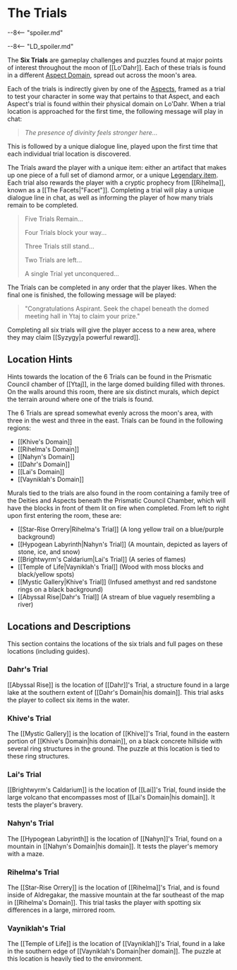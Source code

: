 # The Trials

--8<-- "spoiler.md"

--8<-- "LD_spoiler.md"

The **Six Trials** are gameplay challenges and puzzles found at major points of interest throughout the moon of [[Lo'Dahr]]. Each of these trials is found in a different [Aspect Domain](/World/Post-75_Area/Regions/), spread out across the moon's area.

Each of the trials is indirectly given by one of the [Aspects](/Lore/Higher_Beings/Aspects/), framed as a trial to test your character in some way that pertains to that Aspect, and each Aspect's trial is found within their physical domain on Lo'Dahr. When a trial location is approached for the first time, the following message will play in chat:

> *The presence of divinity feels stronger here...*

This is followed by a unique dialogue line, played upon the first time that each individual trial location is discovered.

The Trials award the player with a unique item: either an artifact that makes up one piece of a full set of diamond armor, or a unique [Legendary item](/Items/Legendary_Items/). Each trial also rewards the player with a cryptic prophecy from [[Rihelma]], known as a [[The Facets|"Facet"]]. Completing a trial will play a unique dialogue line in chat, as well as informing the player of how many trials remain to be completed.

> Five Trials Remain...
> 
> Four Trials block your way...
>
> Three Trials still stand...
>
> Two Trials are left...
>
> A single Trial yet unconquered...

The Trials can be completed in any order that the player likes. When the final one is finished, the following message will be played:

> "Congratulations Aspirant. Seek the chapel beneath the domed meeting hall in Ytaj to claim your prize."

Completing all six trials will give the player access to a new area, where they may claim [[Syzygy|a powerful reward]].

## Location Hints
Hints towards the location of the 6 Trials can be found in the Prismatic Council chamber of [[Ytaj]], in the large domed building filled with thrones. On the walls around this room, there are six distinct murals, which depict the terrain around where one of the trials is found. 

The 6 Trials are spread somewhat evenly across the moon's area, with three in the west and three in the east. Trials can be found in the following regions: <br>
- [[Khive's Domain]] <br>
- [[Rihelma's Domain]] <br>
- [[Nahyn's Domain]] <br>
- [[Dahr's Domain]] <br>
- [[Lai's Domain]] <br>
- [[Vayniklah's Domain]]

Murals tied to the trials are also found in the room containing a family tree of the Deities and Aspects beneath the Prismatic Council Chamber, which will have the blocks in front of them lit on fire when completed. From left to right upon first entering the room, these are:

- [[Star-Rise Orrery|Rihelma's Trial]] (A long yellow trail on a blue/purple background) <br>
- [[Hypogean Labyrinth|Nahyn's Trial]] (A mountain, depicted as layers of stone, ice, and snow) <br>
- [[Brightwyrm's Caldarium|Lai's Trial]] (A series of flames) <br>
- [[Temple of Life|Vayniklah's Trial]] (Wood with moss blocks and black/yellow spots) <br>
- [[Mystic Gallery|Khive's Trial]] (Infused amethyst and red sandstone rings on a black background) <br>
- [[Abyssal Rise|Dahr's Trial]] (A stream of blue vaguely resembling a river)

## Locations and Descriptions
This section contains the locations of the six trials and full pages on these locations (including guides).

### Dahr's Trial
[[Abyssal Rise]] is the location of [[Dahr]]'s Trial, a structure found in a large lake at the southern extent of [[Dahr's Domain|his domain]]. This trial asks the player to collect six items in the water.

### Khive's Trial
The [[Mystic Gallery]] is the location of [[Khive]]'s Trial, found in the eastern portion of [[Khive's Domain|his domain]], on a black concrete hillside with several ring structures in the ground. The puzzle at this location is tied to these ring structures.

### Lai's Trial
[[Brightwyrm's Caldarium]] is the location of [[Lai]]'s Trial, found inside the large volcano that encompasses most of [[Lai's Domain|his domain]]. It tests the player's bravery.

### Nahyn's Trial
The [[Hypogean Labyrinth]] is the location of [[Nahyn]]'s Trial, found on a mountain in [[Nahyn's Domain|his domain]]. It tests the player's memory with a maze.

### Rihelma's Trial
The [[Star-Rise Orrery]] is the location of [[Rihelma]]'s Trial, and is found inside of Aldregakar, the massive mountain at the far southeast of the map in [[Rihelma's Domain]]. This trial tasks the player with spotting six differences in a large, mirrored room.

### Vayniklah's Trial
The [[Temple of Life]] is the location of [[Vayniklah]]'s Trial, found in a lake in the southern edge of [[Vayniklah's Domain|her domain]]. The puzzle at this location is heavily tied to the environment.

